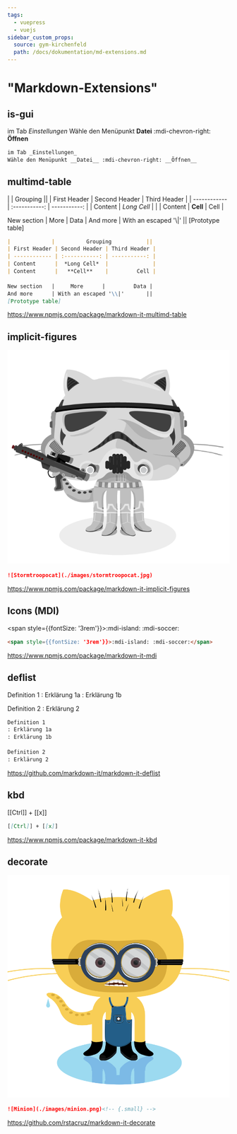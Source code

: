 ```yaml
---
tags:
  - vuepress
  - vuejs
sidebar_custom_props:
  source: gym-kirchenfeld
  path: /docs/dokumentation/md-extensions.md
---
```


#  "Markdown-Extensions"
## is-gui

im Tab _Einstellungen_
Wähle den Menüpunkt __Datei__ :mdi-chevron-right: __Öffnen__

``` md
im Tab _Einstellungen_
Wähle den Menüpunkt __Datei__ :mdi-chevron-right: __Öffnen__
```

## multimd-table

|             |          Grouping           ||
| First Header | Second Header | Third Header |
| ------------ | :-----------: | -----------: |
| Content      |  *Long Cell*  |              |
| Content      |   **Cell**    |         Cell |

New section   |     More      |         Data |
And more      | With an escaped '\\|'       ||
[Prototype table]

``` md
|             |          Grouping           ||
| First Header | Second Header | Third Header |
| ------------ | :-----------: | -----------: |
| Content      |  *Long Cell*  |              |
| Content      |   **Cell**    |         Cell |

New section   |     More      |         Data |
And more      | With an escaped '\\|'       ||
[Prototype table]
```

https://www.npmjs.com/package/markdown-it-multimd-table


## implicit-figures
![Stormtroopocat](./images/stormtroopocat.jpg)

``` md
![Stormtroopocat](./images/stormtroopocat.jpg)
```


https://www.npmjs.com/package/markdown-it-implicit-figures

## Icons (MDI)

<span style={{fontSize: '3rem'}}>:mdi-island: :mdi-soccer:</span>

``` md
<span style={{fontSize: '3rem'}}>:mdi-island: :mdi-soccer:</span>
```


https://www.npmjs.com/package/markdown-it-mdi

## deflist

Definition 1
: Erklärung 1a
: Erklärung 1b

Definition 2
: Erklärung 2

``` md
Definition 1
: Erklärung 1a
: Erklärung 1b

Definition 2
: Erklärung 2
```

https://github.com/markdown-it/markdown-it-deflist


## kbd
[[Ctrl]] + [[x]]

``` md
[[Ctrl]] + [[x]]
```

https://www.npmjs.com/package/markdown-it-kbd


## decorate

![Minion](./images/minion.png)<!-- {.small} -->

``` md
![Minion](./images/minion.png)<!-- {.small} -->
```


https://github.com/rstacruz/markdown-it-decorate
